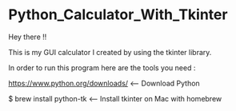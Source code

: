 # Python_Calculator_With_Tkinter

Hey there !!

This is my GUI calculator I created by using the tkinter library.

In order to run this program here are the tools you need :

https://www.python.org/downloads/ <-- Download Python

$ brew install python-tk <-- Install tkinter on Mac with homebrew
